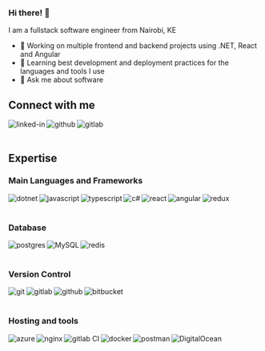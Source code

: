 
<!--
**mdrizy96/mdrizy96** is a ✨ _special_ ✨ repository because its `README.md` (this file) appears on your GitHub profile.

Here are some ideas to get you started:

- 🔭 I’m currently working on ...
- 🌱 I’m currently learning ...
- 👯 I’m looking to collaborate on ...
- 🤔 I’m looking for help with ...
- 💬 Ask me about ...
- 📫 How to reach me: ...
- 😄 Pronouns: ...
- ⚡ Fun fact: ...
-->

<!-- https://github.com/Ileriayo/markdown-badges -->
<!-- https://dev.to/envoy_/150-badges-for-github-pnk -->
<!-- https://github.com/alexandresanlim/Badges4-README.md-Profile -->

### Hi there! 👋
I am a fullstack software engineer from Nairobi, KE
- 🔭 Working on multiple frontend and backend projects using .NET, React and Angular
- 🌱 Learning best development and deployment practices for the languages and tools I use
- 💬 Ask me about software


## Connect with me
[<img align="left" alt="linked-in" src="https://img.shields.io/badge/linkedin-%230077B5.svg?&style=for-the-badge&logo=linkedin&logoColor=white" />](https://www.linkedin.com/in/duncan-okeno-9432b1154)
[<img align="left" alt="github" src="https://img.shields.io/badge/GitHub-100000?style=for-the-badge&logo=github&logoColor=white" />](https://github.com/dunnudge)
[<img align="left" alt="gitlab" src="https://img.shields.io/badge/GitLab-330F63?style=for-the-badge&logo=gitlab&logoColor=white" />](https://gitlab.com/dunokeno)

<br>
<br>

## Expertise
### Main Languages and Frameworks
<img align="left" alt="dotnet" src="https://img.shields.io/badge/.NET-5C2D91?style=for-the-badge&logo=.net&logoColor=white" />
<img align="left" alt="javascript" src="https://img.shields.io/badge/JavaScript-323330?style=for-the-badge&logo=javascript&logoColor=F7DF1E" />
<img align="left" alt="typescript" src="https://img.shields.io/badge/TypeScript-007ACC?style=for-the-badge&logo=typescript&logoColor=white" />
<img align="left" alt="c#" src="https://img.shields.io/badge/C%23-239120?style=for-the-badge&logo=c-sharp&logoColor=white" />
<img align="left" alt="react" src="https://img.shields.io/badge/React-20232A?style=for-the-badge&logo=react&logoColor=61DAFB" />
<img align="left" alt="angular" src="https://img.shields.io/badge/Angular-DD0031?style=for-the-badge&logo=angular&logoColor=white" />
<img align="left" alt="redux" src="https://img.shields.io/badge/Redux-593D88?style=for-the-badge&logo=redux&logoColor=white" />


<br>
<br>

### Database
<img align="left" alt="postgres" src="https://img.shields.io/badge/PostgreSQL-316192?style=for-the-badge&logo=postgresql&logoColor=white" />
<img align="left" alt="MySQL" src="https://img.shields.io/badge/mysql-%2300f.svg?style=for-the-badge&logo=mysql&logoColor=white"/>
<img align="left" alt="redis" src="https://img.shields.io/badge/redis-%23DD0031.svg?style=for-the-badge&logo=redis&logoColor=white"/>

<br>
<br>

### Version Control
<img align="left" alt="git" src="https://img.shields.io/badge/git-%23F05033.svg?style=for-the-badge&logo=git&logoColor=white"/>
<img align="left" alt="gitlab" src="https://img.shields.io/badge/gitlab-%23181717.svg?style=for-the-badge&logo=gitlab&logoColor=white"/>
<img align="left" alt="github" src="https://img.shields.io/badge/github-%23121011.svg?style=for-the-badge&logo=github&logoColor=white"/>
<img align="left" alt="bitbucket" src="https://img.shields.io/badge/bitbucket-%230047B3.svg?style=for-the-badge&logo=bitbucket&logoColor=white"/>

<br>
<br>

### Hosting and tools
<img align="left" alt="azure" src="https://img.shields.io/badge/azure-%230072C6.svg?style=for-the-badge&logo=azure-devops&logoColor=white"/>
<img align="left" alt="nginx" src="https://img.shields.io/badge/nginx-%23009639.svg?style=for-the-badge&logo=nginx&logoColor=white"/>
<img align="left" alt="gitlab CI" src="https://img.shields.io/badge/GitLabCI-%23181717.svg?style=for-the-badge&logo=gitlab&logoColor=white"/>
<img align="left" alt="docker" src="https://img.shields.io/badge/docker-%230db7ed.svg?style=for-the-badge&logo=docker&logoColor=white"/>
<img align="left" alt="postman" src="https://img.shields.io/badge/Postman-FF6C37?style=for-the-badge&logo=postman&logoColor=red" />
<img align="left" alt="DigitalOcean" src="https://img.shields.io/badge/DigitalOcean-%230167ff.svg?style=for-the-badge&logo=digitalOcean&logoColor=white"/>

<br>
<br>
